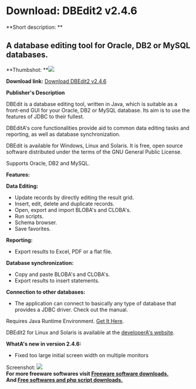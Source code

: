 # Download: DBEdit2 v2.4.6

**Short description: **

## A database editing tool for Oracle, DB2 or MySQL databases.

  
**Thumbshot: **![](http://www.freewarefiles.com/screenshot/dbedit2_md.gif)   
  
**Download link:** [Download DBEdit2 v2.4.6](http://freesoftwares.boysofts.com/DBEdit2_program_48710.html)  
  

**Publisher's Description**  
  

DBEdit is a database editing tool, written in Java, which is suitable as a
front-end GUI for your Oracle, DB2 or MySQL database. Its aim is to use the
features of JDBC to their fullest.

DBEditA's core functionalities provide aid to common data editing tasks and
reporting, as well as database synchronization.

DBEdit is available for Windows, Linux and Solaris. It is free, open source
software distributed under the terms of the GNU General Public License.

Supports Oracle, DB2 and MySQL.

**Features:**

**Data Editing:**

  * Update records by directly editing the result grid. 
  * Insert, edit, delete and duplicate records. 
  * Open, export and import BLOBA's and CLOBA's. 
  * Run scripts. 
  * Schema browser. 
  * Save favorites. 

**Reporting:**

  * Export results to Excel, PDF or a flat file. 

**Database synchronization:**

  * Copy and paste BLOBA's and CLOBA's. 
  * Export results to insert statements. 

**Connection to other databases:**

  * The application can connect to basically any type of database that provides a JDBC driver. Check out the manual. 

Requires Java Runtime Environment. [Get It
Here](http://www.java.com/en/download/manual.jsp).

DBEdit2 for Linux and Solaris is available at the [developerA's
website](http://dbedit2.sourceforge.net/).

**WhatA's new in version 2.4.6:**

  * Fixed too large initial screen width on multiple monitors 

  
  
Screenshot: ![](http://www.freewarefiles.com/screenshot/dbedit2.gif)  
**For more freeware softwares visit [Freeware software downloads.](http://freesoftwares.boysofts.com/)**   
**And [Free softwares and php script downloads.](http://www.boysofts.com/)**

